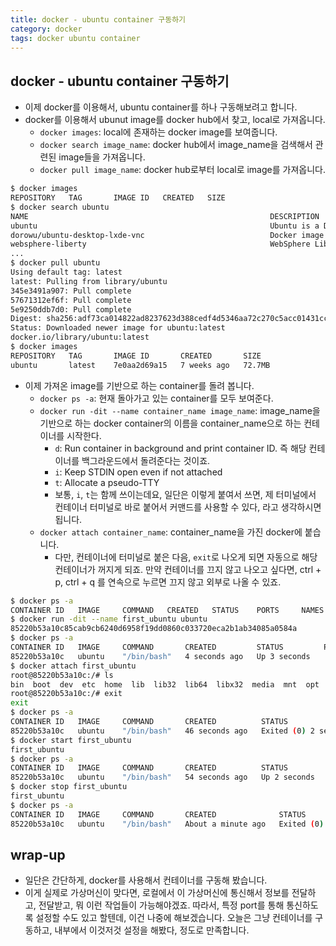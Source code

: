 ```yaml
---
title: docker - ubuntu container 구동하기 
category: docker
tags: docker ubuntu container
---
```


## docker - ubuntu container 구동하기 

- 이제 docker를 이용해서, ubuntu container를 하나 구동해보려고 합니다.
- docker를 이용해서 ubunut image를 docker hub에서 찾고, local로 가져옵니다.
  - `docker images`: local에 존재하는 docker image를 보여줍니다.
  - `docker search image_name`: docker hub에서 image_name을 검색해서 관련된 image들을 가져옵니다.
  - `docker pull image_name`: docker hub로부터 local로 image를 가져옵니다.

```bash
$ docker images
REPOSITORY   TAG       IMAGE ID   CREATED   SIZE
$ docker search ubuntu
NAME                                                      DESCRIPTION                                     STARS     OFFICIAL   AUTOMATED
ubuntu                                                    Ubuntu is a Debian-based Linux operating sys…   12375     [OK]       
dorowu/ubuntu-desktop-lxde-vnc                            Docker image to provide HTML5 VNC interface …   539                  [OK]
websphere-liberty                                         WebSphere Liberty multi-architecture images …   273       [OK]       
...
$ docker pull ubuntu
Using default tag: latest
latest: Pulling from library/ubuntu
345e3491a907: Pull complete 
57671312ef6f: Pull complete 
5e9250ddb7d0: Pull complete 
Digest: sha256:adf73ca014822ad8237623d388cedf4d5346aa72c270c5acc01431cc93e18e2d
Status: Downloaded newer image for ubuntu:latest
docker.io/library/ubuntu:latest
$ docker images
REPOSITORY   TAG       IMAGE ID       CREATED       SIZE
ubuntu       latest    7e0aa2d69a15   7 weeks ago   72.7MB
```

- 이제 가져온 image를 기반으로 하는 container를 돌려 봅니다.
  - `docker ps -a`: 현재 돌아가고 있는 container를 모두 보여준다.
  - `docker run -dit --name container_name image_name`: image_name을 기반으로 하는 docker container의 이름을 container_name으로 하는 컨테이너를 시작한다.
    - `d`: Run container in background and print container ID. 즉 해당 컨테이너를 백그라운드에서 돌려준다는 것이죠.
    - `i`: Keep STDIN open even if not attached
    - `t`: Allocate a pseudo-TTY
    - 보통, `i`, `t`는 함께 쓰이는데요, 일단은 이렇게 붙여서 쓰면, 제 터미널에서 컨테이너 터미널로 바로 붙어서 커맨드를 사용할 수 있다, 라고 생각하시면 됩니다.
  - `docker attach container_name`: container_name을 가진 docker에 붙습니다. 
    - 다만, 컨테이너에 터미널로 붙은 다음, `exit`로 나오게 되면 자동으로 해당 컨테이너가 꺼지게 되죠. 만약 컨테이너를 끄지 않고 나오고 싶다면, ctrl + p, ctrl + q 를 연속으로 누르면 끄지 않고 외부로 나올 수 있죠.

```bash
$ docker ps -a
CONTAINER ID   IMAGE     COMMAND   CREATED   STATUS    PORTS     NAMES
$ docker run -dit --name first_ubuntu ubuntu
85220b53a10c85cab9cb6240d6958f19dd0860c033720eca2b1ab34085a0584a
$ docker ps -a
CONTAINER ID   IMAGE     COMMAND       CREATED         STATUS         PORTS     NAMES
85220b53a10c   ubuntu    "/bin/bash"   4 seconds ago   Up 3 seconds             first_ubuntu
$ docker attach first_ubuntu
root@85220b53a10c:/# ls
bin  boot  dev  etc  home  lib  lib32  lib64  libx32  media  mnt  opt  proc  root  run  sbin  srv  sys  tmp  usr  var
root@85220b53a10c:/# exit
exit
$ docker ps -a
CONTAINER ID   IMAGE     COMMAND       CREATED          STATUS                     PORTS     NAMES
85220b53a10c   ubuntu    "/bin/bash"   46 seconds ago   Exited (0) 2 seconds ago             first_ubuntu
$ docker start first_ubuntu
first_ubuntu
$ docker ps -a
CONTAINER ID   IMAGE     COMMAND       CREATED          STATUS         PORTS     NAMES
85220b53a10c   ubuntu    "/bin/bash"   54 seconds ago   Up 2 seconds             first_ubuntu
$ docker stop first_ubuntu
first_ubuntu
$ docker ps -a
CONTAINER ID   IMAGE     COMMAND       CREATED              STATUS                     PORTS     NAMES
85220b53a10c   ubuntu    "/bin/bash"   About a minute ago   Exited (0) 3 seconds ago             first_ubuntu
```

## wrap-up

- 일단은 간단하게, docker를 사용해서 컨테이너를 구동해 봤습니다.
- 이게 실제로 가상머신이 맞다면, 로컬에서 이 가상머신에 통신해서 정보를 전달하고, 전달받고, 뭐 이런 작업들이 가능해야겠죠. 따라서, 특정 port를 통해 통신하도록 설정할 수도 있고 할텐데, 이건 나중에 해보겠습니다. 오늘은 그냥 컨테이너를 구동하고, 내부에서 이것저것 설정을 해봤다, 정도로 만족합니다.